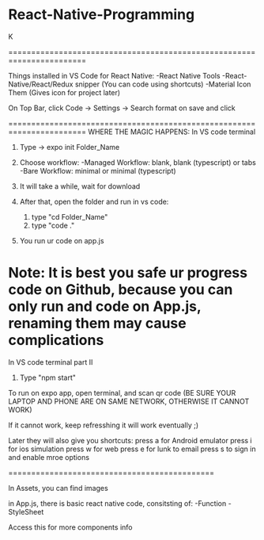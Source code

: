 # React-Native-Programming

K

=======================================================================

Things installed in VS Code for React Native:
-React Native Tools
-React-Native/React/Redux snipper (You can code using shortcuts)
-Material Icon Them (Gives icon for project later)

On Top Bar, click Code -> Settings -> Search format on save and click

=======================================================================
WHERE THE MAGIC HAPPENS: In VS code terminal

1. Type -> expo init Folder_Name

2. Choose workflow: 
	-Managed Workflow: blank, blank (typescript) or tabs
	-Bare Workflow: minimal or minimal (typescript)

3. It will take a while, wait for download

4. After that, open the folder and run in vs code:
	1. type "cd Folder_Name"
	2. type "code ."

5. You run ur code on app.js

Note: It is best you safe ur progress code on Github, because you can only run and code on App.js, renaming them may cause complications
=============================================
In VS code terminal part II

1. Type "npm start"


To run on expo app, open terminal, and scan qr code 
(BE SURE YOUR LAPTOP AND PHONE ARE ON SAME NETWORK, OTHERWISE IT CANNOT WORK)

If it cannot work, keep refresshing it will work eventually ;)

Later they will also give you shortcuts:
 press a for Android emulator
 press i for ios simulation
 press w for web
 press e for lunk to email
 press s to sign in and enable mroe options



=============================================

In Assets, you can find images

in App.js, there is basic react native code, consitsting of:
	-Function
	-StyleSheet


Access this for more components info
